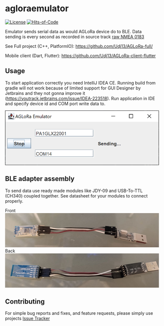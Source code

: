 # agloraemulator

[![License](https://img.shields.io/badge/license-MIT-green.svg)](https://github.com/magdel/agloraemulator/blob/main/LICENSE.txt)
[![Hits-of-Code](https://hitsofcode.com/github/magdel/agloraemulator?branch=main&label=Hits-of-Code)](https://hitsofcode.com/github/magdel/agloraemulator/view?branch=main&label=Hits-of-Code)

Emulator sends serial data as would AGLoRa device do to BLE.
Data sending is every second as recorded in source track [raw NMEA 0183](src/main/resources/data/round1.txt)

See Full project (C++, PlatformIO): https://github.com/Udj13/AGLoRa-full/

Mobile client (Dart, Flutter): https://github.com/Udj13/AGLoRa-client-flutter

## Usage

To start application correctly you need IntelliJ IDEA CE. Running build from gradle will not work because
of limited support for GUI Designer by Jetbrains and they not gonna improve it (https://youtrack.jetbrains.com/issue/IDEA-223518).
Run application in IDE and specify device id and COM port write data to.

![Sample running view](docs/images/img.png)

## BLE adapter assembly

To send data use ready made modules like JDY-09 and USB-To-TTL (CH340) coupled together. See datasheet for your modules to connect properly.

Front
![Assembly view 1](docs/images/assembly1.jpg)
Back
![Assembly view 2](docs/images/assembly2.jpg)


## Contributing

For simple bug reports and fixes, and feature requests, please simply use projects
[Issue Tracker](../../issues)

